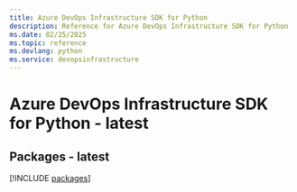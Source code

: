 ```yaml
---
title: Azure DevOps Infrastructure SDK for Python
description: Reference for Azure DevOps Infrastructure SDK for Python
ms.date: 02/25/2025
ms.topic: reference
ms.devlang: python
ms.service: devopsinfrastructure
---
```

# Azure DevOps Infrastructure SDK for Python - latest
## Packages - latest
[!INCLUDE [packages](devops-infrastructure-index.md)]